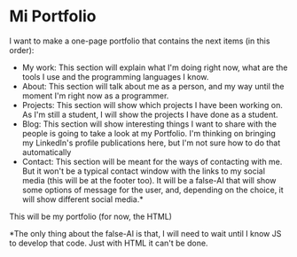 # Mi Portfolio

I want to make a one-page portfolio that contains the next items (in this
order):

- My work: This section will explain what I'm doing right now, what are the
  tools I use and the programming languages I know.
- About: This section will talk about me as a person, and my way until the
  moment I'm right now as a programmer.
- Projects: This section will show which projects I have been working on. As I'm
  still a student, I will show the projects I have done as a student.
- Blog: This section will show interesting things I want to share with the
  people is going to take a look at my Portfolio. I'm thinking on bringing my
  LinkedIn's profile publications here, but I'm not sure how to do that
  automatically
- Contact: This section will be meant for the ways of contacting with me. But it
  won't be a typical contact window with the links to my social media (this
  will be at the footer too). It will be a false-AI that will show some options
  of message for the user, and, depending on the choice, it will show different
  social media.*

This will be my portfolio (for now, the HTML)

*The only thing about the false-AI is that, I will need to wait until I know JS
to develop that code. Just with HTML it can't be done.
